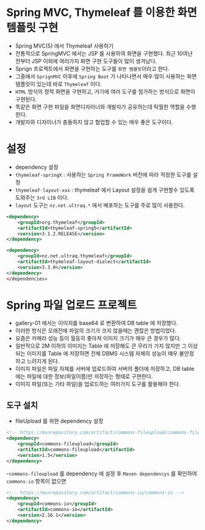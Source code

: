# Spring MVC, Thymeleaf 를 이용한 화면 템플릿 구현
- Spring MVC(5) 에서 Thymeleaf 사용하기
- 전통적으로 SpringMVC 에서는 JSP 를 사용하여 화면을 구현했다. 최근 10여냔 전부터 JSP 이외에 여러가지 화면 구현 도구들이 많이 생겨났다.
- Sprign 프로젝트에서 화면을 구현하는 도구를 `화면 템블릿`이라고 한다.
- 그중에서 `SprignMVC` 이후에 `Spring Boot` 가 나타나면서 매우 많이 사용하는 화면 템플릿이 있는데 바로 `Thymeleaf` 이다.
- `HTML` 방식의 정적 화면을 구현하고, 거기에 여러 도구를 첨가하는 방식으로 화면이 구현된다.
- 똑같은 화면 구현 파일을 화면디자이너와 개발자가 공유하는데 탁월한 역할을 수행한다.
- 개발자와 디자이너가 충돌하지 않고 협업할 수 있는 매우 좋은 도구이다.

# 설정
- dependency 설정
- `thymeleaf-springX` : 사용하는 `Spring FrameWork` 버전에 따라 적정한 도구를 설정
- `thymeleaf-layout-xxx` : thymeleaf 에서 Layout 설정을 쉽게 구현할수 있도록 도와주는 `3rd LIB` 이다.
- `layout` 도구는 `nz.net.ultraq.*` 에서 배포하는 도구를 주로 많이 사용한다.
```xml
<dependency>
	<groupId>org.thymeleaf</groupId>
	<artifactId>thymeleaf-spring5</artifactId>
	<version>3.1.2.RELEASE</version>
</dependency>

<dependency>
	<groupId>nz.net.ultraq.thymeleaf</groupId>
	<artifactId>thymeleaf-layout-dialect</artifactId>
	<version>3.3.0</version>
</dependency>
</dependencies>
```

# Spring 파일 업로드 프로젝트
- gallery-01 에서는 이미지를 base64 로 변환하여 DB table 에 저장했다.
- 이러한 방식은 오래전에 파일의 크기가 크지 않을때는 괜찮은 방법이었다.
- 요즘은 카메라 성능 등이 월등히 좋아져 이미지 크기가 매우 큰 경우가 많다.
- 일반적으로 2M 이하의 이미지는 Table 에 저장해도 큰 무리가 가지 않지만 그 이상되는 이미지를 Table 에 저장하면 전체 DBMS 시스템 자체의 성능이 매우 불안정하고 느려지게 된다.
- 이미지 파일은 파일 자체를 서버에 업로드하여 서버의 폴더에 저장하고, DB table 에는 파일에 대한 정보(파일이름)만 저장하는 형태로 구현한다.
- 이미지 파일(또는 기타 파일)을 업로드하는 여러가지 도구를 활용해야 한다.

## 도구 설치
- fileUpload 를 위한 dependency 설정
``` xml
<!-- https://mvnrepository.com/artifact/commons-fileupload/commons-fileupload -->
<dependency>
    <groupId>commons-fileupload</groupId>
    <artifactId>commons-fileupload</artifactId>
    <version>1.5</version>
</dependency>
```
-`commons-fileupload` 를 dependency 에 설정 후 `Maven dependencys` 를 확인하여 `commons-io` 항목이 없으면 
```xml
<!-- https://mvnrepository.com/artifact/commons-io/commons-io -->
<dependency>
    <groupId>commons-io</groupId>
    <artifactId>commons-io</artifactId>
    <version>2.16.1</version>
</dependency>

```
